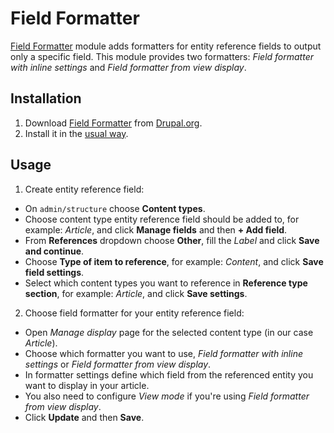 # Field Formatter

[Field Formatter](https://www.drupal.org/project/field_formatter) module adds formatters for entity reference fields to output only a specific field. This module provides two formatters: *Field formatter with inline settings* and *Field formatter from view display*.

## Installation

1. Download [Field Formatter](https://www.drupal.org/project/field_formatter) from [Drupal.org](https://www.drupal.org/node/2328797/release).
2. Install it in the [usual way](https://www.drupal.org/documentation/install/modules-themes/modules-8).

## Usage

1. Create entity reference field:
  * On `admin/structure` choose **Content types**.
  * Choose content type entity reference field should be added to, for example: *Article*, and click **Manage fields** and then **+ Add field**.
  * From **References** dropdown choose **Other**, fill the *Label* and click **Save and continue**.
  * Choose **Type of item to reference**, for example: *Content*, and click **Save field settings**.
  * Select which content types you want to reference in **Reference type section**, for example: *Article*, and click **Save settings**.
2. Choose field formatter for your entity reference field:
  * Open *Manage display* page for the selected content type (in our case *Article*).
  * Choose which formatter you want to use, *Field formatter with inline settings* or *Field formatter from view display*.
  * In formatter settings define which field from the referenced entity you want to display in your article.
  * You also need to configure *View mode* if you're using *Field formatter from view display*.
  * Click **Update** and then **Save**.
